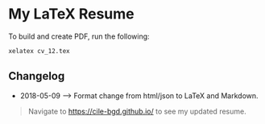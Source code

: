 # My LaTeX Resume

To build and create PDF, run the following:

``` latex
xelatex cv_12.tex
```

## Changelog

- 2018-05-09 --> Format change from html/json to LaTeX and Markdown.

>Navigate to https://cile-bgd.github.io/ to see my updated resume.